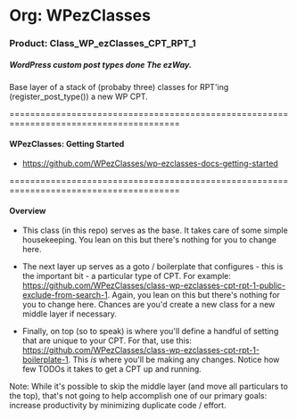 # Org: WPezClasses
### Product: Class_WP_ezClasses_CPT_RPT_1

##### WordPress custom post types done The ezWay. 

Base layer of a stack of (probaby three) classes for RPT'ing (register_post_type()) a new WP CPT.

=======================================================================================

#### WPezClasses: Getting Started
- https://github.com/WPezClasses/wp-ezclasses-docs-getting-started

=======================================================================================

#### Overview

- This class (in this repo) serves as the base. It takes care of some simple housekeeping. You lean on this but there's nothing for you to change here. 

- The next layer up serves as a goto / boilerplate that configures - this is the important bit - a particular type of CPT. For example: https://github.com/WPezClasses/class-wp-ezclasses-cpt-rpt-1-public-exclude-from-search-1.  Again, you lean on this but there's nothing for you to change here. Chances are you'd create a new class for a new middle layer if necessary.

- Finally, on top (so to speak) is where you'll define a handful of setting that are unique to your CPT. For that, use this: https://github.com/WPezClasses/class-wp-ezclasses-cpt-rpt-1-boilerplate-1. This *is* where you'll be making any changes. Notice how few TODOs it takes to get a CPT up and running. 


Note: While it's possible to skip the middle layer (and move all particulars to the top), that's not going to help accomplish one of our primary goals: increase productivity by minimizing duplicate code / effort. 